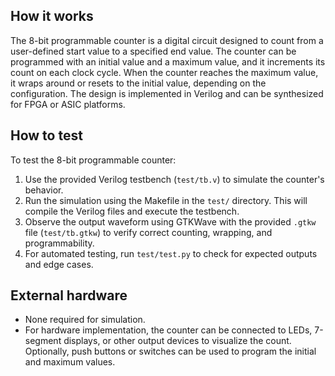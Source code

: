<!---

This file is used to generate your project datasheet. Please fill in the information below and delete any unused
sections.

You can also include images in this folder and reference them in the markdown. Each image must be less than
512 kb in size, and the combined size of all images must be less than 1 MB.
-->

## How it works

The 8-bit programmable counter is a digital circuit designed to count from a user-defined start value to a specified end value. The counter can be programmed with an initial value and a maximum value, and it increments its count on each clock cycle. When the counter reaches the maximum value, it wraps around or resets to the initial value, depending on the configuration. The design is implemented in Verilog and can be synthesized for FPGA or ASIC platforms.

## How to test

To test the 8-bit programmable counter:

1. Use the provided Verilog testbench (`test/tb.v`) to simulate the counter's behavior.
2. Run the simulation using the Makefile in the `test/` directory. This will compile the Verilog files and execute the testbench.
3. Observe the output waveform using GTKWave with the provided `.gtkw` file (`test/tb.gtkw`) to verify correct counting, wrapping, and programmability.
4. For automated testing, run `test/test.py` to check for expected outputs and edge cases.

## External hardware

-   None required for simulation.
-   For hardware implementation, the counter can be connected to LEDs, 7-segment displays, or other output devices to visualize the count. Optionally, push buttons or switches can be used to program the initial and maximum values.
